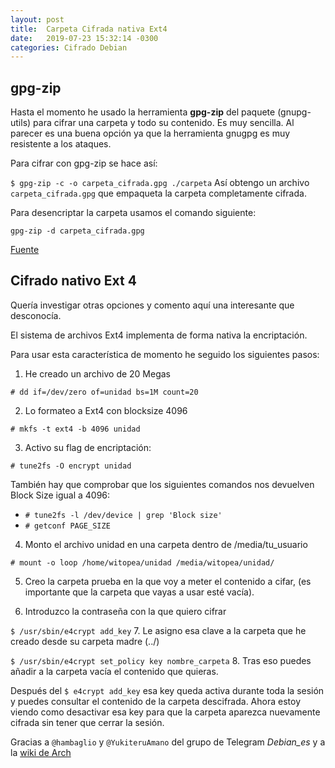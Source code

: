 ```yaml
---
layout: post
title:  Carpeta Cifrada nativa Ext4
date:   2019-07-23 15:32:14 -0300
categories: Cifrado Debian
---
```

## gpg-zip

Hasta el momento he usado la
herramienta **gpg-zip** del paquete (gnupg-utils) para cifrar
una carpeta y todo su contenido.
Es muy sencilla. Al parecer es una buena opción ya que la herramienta gnugpg es muy resistente a los ataques.

Para cifrar con gpg-zip se hace así:

`$ gpg-zip -c -o carpeta_cifrada.gpg ./carpeta`
Así obtengo un archivo `carpeta_cifrada.gpg` que empaqueta la carpeta completamente cifrada.

Para desencriptar la carpeta usamos el comando siguiente:

`gpg-zip -d carpeta_cifrada.gpg`

[Fuente](http://www.taringa.net/posts/linux/18019134/Como-encriptar-carpetas-en-Linux-con-GPG.html)

## Cifrado nativo Ext 4

Quería investigar otras opciones
y comento aquí una interesante que
desconocía.

El sistema de archivos Ext4 
implementa de forma nativa
la encriptación.

Para usar esta característica de
momento he seguido los siguientes pasos:

1. He creado un archivo de 20 Megas

`# dd if=/dev/zero of=unidad bs=1M count=20`

2. Lo formateo a Ext4 con blocksize 4096

`# mkfs -t ext4 -b 4096 unidad`

3. Activo su flag de encriptación:

`# tune2fs -O encrypt unidad`

También hay que comprobar que los siguientes comandos nos devuelven Block Size igual a 4096:

* `# tune2fs -l /dev/device | grep 'Block size'`
* `# getconf PAGE_SIZE` 

4. Monto el archivo unidad en una carpeta dentro de /media/tu_usuario

`# mount -o loop /home/witopea/unidad /media/witopea/unidad/`

5. Creo la carpeta prueba en la que voy a meter el contenido a cifar,
(es importante que la carpeta que vayas a usar esté vacía).

6. Introduzco la contraseña con la que quiero cifrar

`$ /usr/sbin/e4crypt add_key`
7. Le asigno esa clave a la carpeta que he creado desde su carpeta madre (../)

`$ /usr/sbin/e4crypt set_policy key nombre_carpeta`
8. Tras eso puedes añadir a la carpeta vacía el contenido que quieras.


Después del `$ e4crypt add_key` esa key queda activa durante toda la sesión y puedes consultar el contenido de la carpeta descifrada.
Ahora estoy viendo como desactivar esa key para que la carpeta aparezca nuevamente cifrada sin tener que cerrar la sesión.

Gracias a `@hambaglio` y `@YukiteruAmano` del grupo de Telegram *Debian_es* y a la [wiki de Arch](https://wiki.archlinux.org/index.php/Ext4#Using_file-based_encryption)
